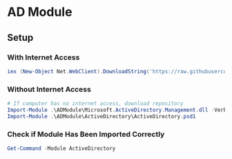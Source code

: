 # AD Module

## Setup

### With Internet Access

```powershell
iex (New-Object Net.WebClient).DownloadString('https://raw.githubusercontent.com/samratashok/ADModule/master/Import-ActiveDirectory.ps1');Import-ActiveDirectory
```

### Without Internet Access

```powershell
# If computer has no internet access, download repository
Import-Module .\ADModule\Microsoft.ActiveDirectory.Management.dll -Verbose
Import-Module .\ADModule\ActiveDirectory\ActiveDirectory.psd1
```

### Check if Module Has Been Imported Correctly

```powershell
Get-Command -Module ActiveDirectory
```
